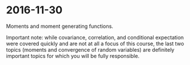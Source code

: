 # 2016-11-30

Moments and moment generating functions.

Important note: while covariance, correlation, and conditional expectation were covered quickly and are not at all a focus of this course, the last two topics (moments and convergence of random variables) are definitely important topics for which you will be fully responsible.
